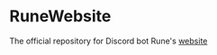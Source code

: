# RuneWebsite
The official repository for Discord bot Rune's [website](https://botrune.herokuapp.com)
